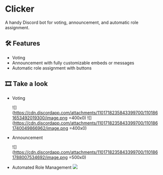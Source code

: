 # Clicker
A handy Discord bot for voting, announcement, and automatic role assignment.

## 🛠️ Features
- Voting
- Announcement with fully customizable embeds or messages
- Automatic role assignment with buttons
## 🎞️ Take a look

- Voting  

   ![](https://cdn.discordapp.com/attachments/1101718235843399700/1101861653492019300/image.png =400x0)
   ![](https://cdn.discordapp.com/attachments/1101718235843399700/1101861740049866962/image.png =400x0)

- Announcement

   ![](https://cdn.discordapp.com/attachments/1101718235843399700/1101861788007534692/image.png =500x0)

- Automated Role Management
    ![](https://cdn.discordapp.com/attachments/1101718235843399700/1101877017915433091/automation-en.gif)